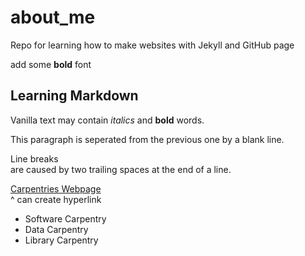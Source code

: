 # about_me
Repo for learning how to make websites with Jekyll and GitHub page

add some **bold** font

## Learning Markdown

Vanilla text may contain *italics* and **bold** words.

This paragraph is seperated from the previous one by a blank line.

Line breaks  
are caused by two trailing spaces at the end of a line.

[Carpentries Webpage](https://carpentries.org/)  
^ can create hyperlink

- Software Carpentry
- Data Carpentry
- Library Carpentry
